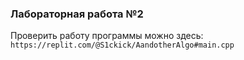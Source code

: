 ### **Лабораторная работа №2**
Проверить работу программы можно здесь:
`https://replit.com/@S1ckick/AandotherAlgo#main.cpp`